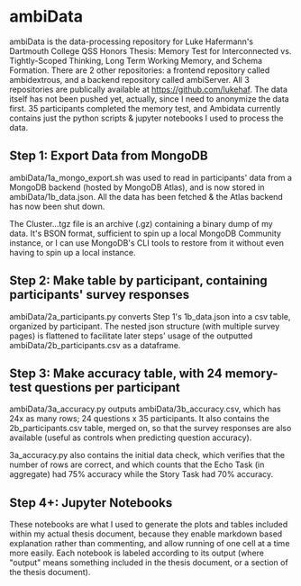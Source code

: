 # ambiData 
ambiData is the data-processing repository for Luke Hafermann's Dartmouth College QSS Honors Thesis: Memory Test for Interconnected vs. Tightly-Scoped Thinking, Long Term Working Memory, and Schema Formation. There are 2 other repositories: a frontend repository called ambidextrous, and a backend repository called ambiServer. All 3 repositories are publically available at https://github.com/lukehaf. The data itself has not been pushed yet, actually, since I need to anonymize the data first. 35 participants completed the memory test, and Ambidata currently contains just the python scripts & jupyter notebooks I used to process the data.

## Step 1: Export Data from MongoDB
ambiData/1a_mongo_export.sh was used to read in participants' data from a MongoDB backend (hosted by MongoDB Atlas), and is now stored in ambiData/1b_data.json. All the data has been fetched & the Atlas backend has now been shut down.

The Cluster...tgz file is an archive (.gz) containing a binary dump of my data. It's BSON format, sufficient to spin up a local MongoDB Community instance, or I can use MongoDB's CLI tools to restore from it without even having to spin up a 
local instance.

## Step 2: Make table by participant, containing participants' survey responses
ambiData/2a_participants.py converts Step 1's 1b_data.json into a csv table, organized by participant. The nested json structure (with multiple survey pages) is flattened to facilitate later steps' usage of the outputted ambiData/2b_participants.csv as a dataframe.

## Step 3: Make accuracy table, with 24 memory-test questions per participant
ambiData/3a_accuracy.py outputs ambiData/3b_accuracy.csv, which has 24x as many rows; 24 questions x 35 participants. It also contains the 2b_participants.csv table, merged on, so that the survey responses are also available (useful as controls when predicting question accuracy).

3a_accuracy.py also contains the initial data check, which verifies that the number of rows are correct, and which counts that the Echo Task (in aggregate) had 75% accuracy while the Story Task had 70% accuracy.

## Step 4+: Jupyter Notebooks
These notebooks are what I used to generate the plots and tables included within my actual thesis document, because they enable markdown based explanation rather than commenting, and allow running of one cell at a time more easily. Each notebook is labeled according to its output (where "output" means something included in the thesis document, or a section of the thesis document).